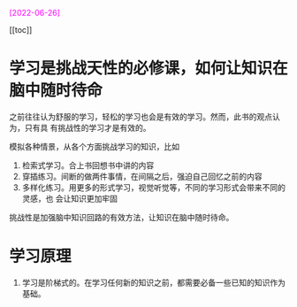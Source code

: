 <font color=magenta>[2022-06-26]</font>

[[toc]]

# 学习是挑战天性的必修课，如何让知识在脑中随时待命

之前往往认为舒服的学习，轻松的学习也会是有效的学习。然而，此书的观点认为，只有具
有挑战性的学习才是有效的。

模拟各种情景，从各个方面挑战学习的知识，比如

1. 检索式学习。合上书回想书中讲的内容
2. 穿插练习。间断的做两件事情，在间隔之后，强迫自己回忆之前的内容
3. 多样化练习。用更多的形式学习，视觉听觉等，不同的学习形式会带来不同的灵感，也
   会让知识更加牢固

挑战性是加强脑中知识回路的有效方法，让知识在脑中随时待命。

# 学习原理

1. 学习是阶梯式的。在学习任何新的知识之前，都需要必备一些已知的知识作为基础。
